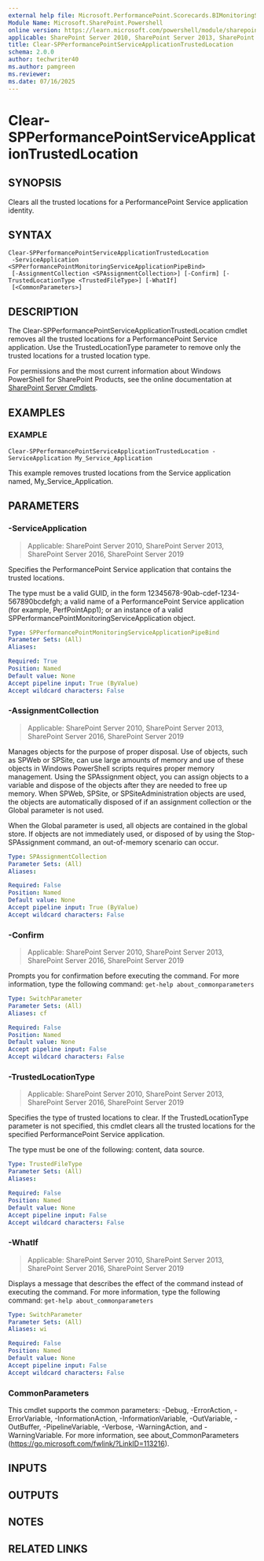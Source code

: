 ```yaml
---
external help file: Microsoft.PerformancePoint.Scorecards.BIMonitoringService.dll-help.xml
Module Name: Microsoft.SharePoint.Powershell
online version: https://learn.microsoft.com/powershell/module/sharepoint-server/clear-spperformancepointserviceapplicationtrustedlocation
applicable: SharePoint Server 2010, SharePoint Server 2013, SharePoint Server 2016, SharePoint Server 2019
title: Clear-SPPerformancePointServiceApplicationTrustedLocation
schema: 2.0.0
author: techwriter40
ms.author: pamgreen
ms.reviewer:
ms.date: 07/16/2025
---
```


# Clear-SPPerformancePointServiceApplicationTrustedLocation

## SYNOPSIS
Clears all the trusted locations for a PerformancePoint Service application identity.

## SYNTAX

```
Clear-SPPerformancePointServiceApplicationTrustedLocation
 -ServiceApplication <SPPerformancePointMonitoringServiceApplicationPipeBind>
 [-AssignmentCollection <SPAssignmentCollection>] [-Confirm] [-TrustedLocationType <TrustedFileType>] [-WhatIf]
 [<CommonParameters>]
```

## DESCRIPTION
The Clear-SPPerformancePointServiceApplicationTrustedLocation cmdlet removes all the trusted locations for a PerformancePoint Service application.
Use the TrustedLocationType parameter to remove only the trusted locations for a trusted location type.

For permissions and the most current information about Windows PowerShell for SharePoint Products, see the online documentation at [SharePoint Server Cmdlets](https://learn.microsoft.com/powershell/sharepoint/sharepoint-server/sharepoint-server-cmdlets).

## EXAMPLES

### EXAMPLE
```
Clear-SPPerformancePointServiceApplicationTrustedLocation -ServiceApplication My_Service_Application
```

This example removes trusted locations from the Service application named, My_Service_Application.

## PARAMETERS

### -ServiceApplication

> Applicable: SharePoint Server 2010, SharePoint Server 2013, SharePoint Server 2016, SharePoint Server 2019

Specifies the PerformancePoint Service application that contains the trusted locations.

The type must be a valid GUID, in the form 12345678-90ab-cdef-1234-567890bcdefgh; a valid name of a PerformancePoint Service application (for example, PerfPointApp1); or an instance of a valid SPPerformancePointMonitoringServiceApplication object.

```yaml
Type: SPPerformancePointMonitoringServiceApplicationPipeBind
Parameter Sets: (All)
Aliases:

Required: True
Position: Named
Default value: None
Accept pipeline input: True (ByValue)
Accept wildcard characters: False
```

### -AssignmentCollection

> Applicable: SharePoint Server 2010, SharePoint Server 2013, SharePoint Server 2016, SharePoint Server 2019

Manages objects for the purpose of proper disposal.
Use of objects, such as SPWeb or SPSite, can use large amounts of memory and use of these objects in Windows PowerShell scripts requires proper memory management.
Using the SPAssignment object, you can assign objects to a variable and dispose of the objects after they are needed to free up memory.
When SPWeb, SPSite, or SPSiteAdministration objects are used, the objects are automatically disposed of if an assignment collection or the Global parameter is not used.

When the Global parameter is used, all objects are contained in the global store.
If objects are not immediately used, or disposed of by using the Stop-SPAssignment command, an out-of-memory scenario can occur.

```yaml
Type: SPAssignmentCollection
Parameter Sets: (All)
Aliases:

Required: False
Position: Named
Default value: None
Accept pipeline input: True (ByValue)
Accept wildcard characters: False
```

### -Confirm

> Applicable: SharePoint Server 2010, SharePoint Server 2013, SharePoint Server 2016, SharePoint Server 2019

Prompts you for confirmation before executing the command.
For more information, type the following command: `get-help about_commonparameters`

```yaml
Type: SwitchParameter
Parameter Sets: (All)
Aliases: cf

Required: False
Position: Named
Default value: None
Accept pipeline input: False
Accept wildcard characters: False
```

### -TrustedLocationType

> Applicable: SharePoint Server 2010, SharePoint Server 2013, SharePoint Server 2016, SharePoint Server 2019

Specifies the type of trusted locations to clear.
If the TrustedLocationType parameter is not specified, this cmdlet clears all the trusted locations for the specified PerformancePoint Service application.

The type must be one of the following: content, data source.

```yaml
Type: TrustedFileType
Parameter Sets: (All)
Aliases:

Required: False
Position: Named
Default value: None
Accept pipeline input: False
Accept wildcard characters: False
```

### -WhatIf

> Applicable: SharePoint Server 2010, SharePoint Server 2013, SharePoint Server 2016, SharePoint Server 2019

Displays a message that describes the effect of the command instead of executing the command.
For more information, type the following command: `get-help about_commonparameters`

```yaml
Type: SwitchParameter
Parameter Sets: (All)
Aliases: wi

Required: False
Position: Named
Default value: None
Accept pipeline input: False
Accept wildcard characters: False
```

### CommonParameters
This cmdlet supports the common parameters: -Debug, -ErrorAction, -ErrorVariable, -InformationAction, -InformationVariable, -OutVariable, -OutBuffer, -PipelineVariable, -Verbose, -WarningAction, and -WarningVariable. For more information, see about_CommonParameters (https://go.microsoft.com/fwlink/?LinkID=113216).

## INPUTS

## OUTPUTS

## NOTES

## RELATED LINKS
